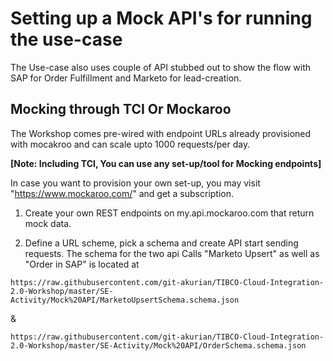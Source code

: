 # Setting up a Mock API's for running the use-case

The Use-case also uses couple of API stubbed out to show the flow with SAP for Order Fulfillment
and Marketo for lead-creation.

## Mocking through TCI Or Mockaroo  
The Workshop comes pre-wired with endpoint URLs already provisioned with mocakroo and can scale upto 1000 requests/per day.

**[Note: Including TCI, You can use any set-up/tool for Mocking endpoints]**

In case you want to provision your own set-up, you may visit "https://www.mockaroo.com/" and get a subscription.

1) Create your own REST endpoints on my.api.mockaroo.com that return mock data.

2) Define a URL scheme, pick a schema and create API start sending requests.
The schema for the two api Calls "Marketo Upsert" as well as "Order in SAP" is located at

`https://raw.githubusercontent.com/git-akurian/TIBCO-Cloud-Integration-2.0-Workshop/master/SE-Activity/Mock%20API/MarketoUpsertSchema.schema.json`  

  &

`https://raw.githubusercontent.com/git-akurian/TIBCO-Cloud-Integration-2.0-Workshop/master/SE-Activity/Mock%20API/OrderSchema.schema.json`
